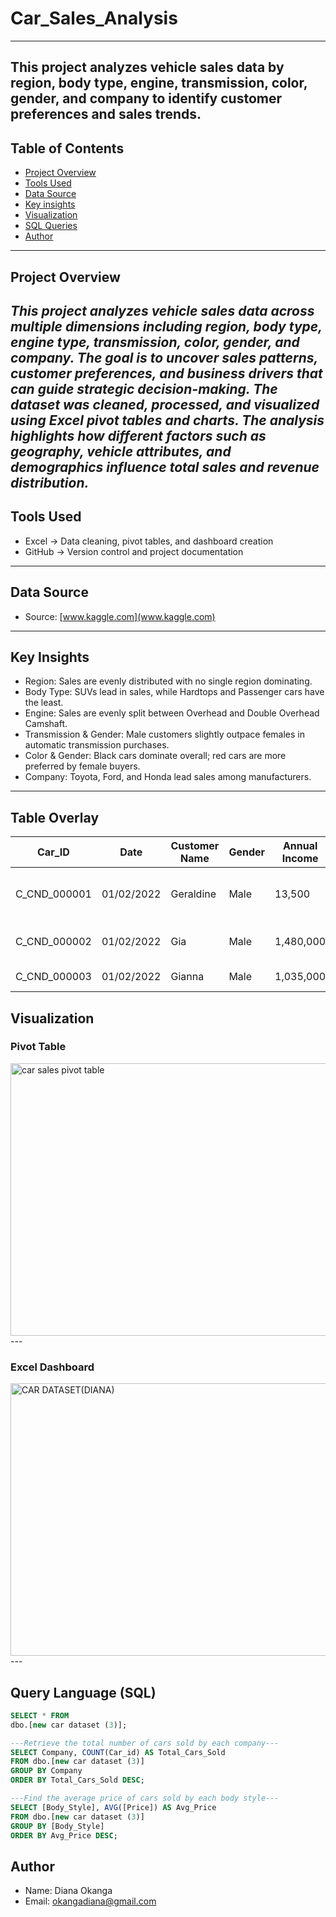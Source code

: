 # Car_Sales_Analysis
---
**This project analyzes vehicle sales data by region, body type, engine, transmission, color, gender, and company to identify customer preferences and sales trends.**
---
## Table of Contents
- [Project Overview](#Project-Overview)
- [Tools Used](#Tools-Used)
- [Data Source](#Data-Source)
- [Key insights](#Key-insights)
- [Visualization](#Visualization)
- [SQL Queries](#SQL-Queries)
- [Author](#Author)
---
## Project Overview
_This project analyzes vehicle sales data across multiple dimensions including region, body type, engine type, transmission, color, gender, and company. The goal is to uncover sales patterns, customer preferences, and business drivers that can guide strategic decision-making.
The dataset was cleaned, processed, and visualized using Excel pivot tables and charts. The analysis highlights how different factors such as geography, vehicle attributes, and demographics influence total sales and revenue distribution._
---
## Tools Used
- Excel → Data cleaning, pivot tables, and dashboard creation
- GitHub → Version control and project documentation
---
## Data Source
- Source: [www.kaggle.com](www.kaggle.com)
---
## Key Insights
- Region: Sales are evenly distributed with no single region dominating.
- Body Type: SUVs lead in sales, while Hardtops and Passenger cars have the least.
- Engine: Sales are evenly split between Overhead and Double Overhead Camshaft.
- Transmission & Gender: Male customers slightly outpace females in automatic transmission purchases.
- Color & Gender: Black cars dominate overall; red cars are more preferred by female buyers.
- Company: Toyota, Ford, and Honda lead sales among manufacturers.
---
## Table Overlay
| Car_ID       | Date       | Customer Name | Gender | Annual Income | Dealer_Name                          | Company  | Model      | Engine                  | Transmission | Color | Price ($) | Dealer_No  | Body Style | Phone   | Dealer_Region |
|--------------|------------|---------------|--------|---------------|--------------------------------------|----------|------------|-------------------------|--------------|-------|-----------|------------|------------|---------|---------------|
| C_CND_000001 | 01/02/2022 | Geraldine     | Male   | 13,500        | Buddy Storbeck's Diesel Service Inc  | Ford     | Expedition | Double Overhead Camshaft| Auto         | Black | 26,000    | 06457-3834 | SUV        | 8264678 | Middletown    |
| C_CND_000002 | 01/02/2022 | Gia           | Male   | 1,480,000     | C & M Motors Inc                     | Dodge    | Durango    | Double Overhead Camshaft| Auto         | Black | 19,000    | 60504-7114 | SUV        | 6848189 | Aurora        |
| C_CND_000003 | 01/02/2022 | Gianna        | Male   | 1,035,000     | Capitol KIA                          | Cadillac | Eldorado   | Overhead Camshaft       | Manual       | Red   | 31,500    | 38701-8047 | Passenger  | 7298798 | Greenville    |

## Visualization
### Pivot Table

<img width="734" height="436" alt="car sales pivot table" src="https://github.com/user-attachments/assets/03c78529-af9c-4111-bc48-13703cfd8d0b" />
---

### Excel Dashboard

<img width="821" height="436" alt="CAR DATASET(DIANA)" src="https://github.com/user-attachments/assets/d0a49003-9a95-4d10-8ea9-3c8831b62fad" />
---

## Query Language (SQL)

```SQL
SELECT * FROM 
dbo.[new car dataset (3)];

---Retrieve the total number of cars sold by each company---
SELECT Company, COUNT(Car_id) AS Total_Cars_Sold
FROM dbo.[new car dataset (3)]
GROUP BY Company
ORDER BY Total_Cars_Sold DESC;

---Find the average price of cars sold by each body style---
SELECT [Body_Style], AVG([Price]) AS Avg_Price
FROM dbo.[new car dataset (3)]
GROUP BY [Body_Style]
ORDER BY Avg_Price DESC;
```
## Author
- Name: Diana Okanga
- Email: [okangadiana@gmail.com](okangadiana@gmail.com)
